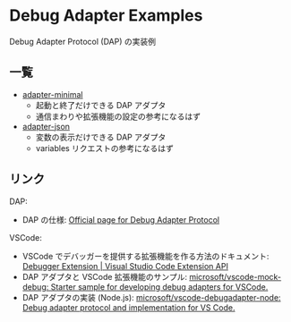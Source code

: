 # Debug Adapter Examples

Debug Adapter Protocol (DAP) の実装例

## 一覧

- [adapter-minimal](./adapter-minimal)
    - 起動と終了だけできる DAP アダプタ
    - 通信まわりや拡張機能の設定の参考になるはず
- [adapter-json](./adapter-json)
    - 変数の表示だけできる DAP アダプタ
    - variables リクエストの参考になるはず

## リンク

DAP:

- DAP の仕様: [Official page for Debug Adapter Protocol](https://microsoft.github.io/debug-adapter-protocol/)

VSCode:

- VSCode でデバッガーを提供する拡張機能を作る方法のドキュメント: [Debugger Extension | Visual Studio Code Extension API](https://code.visualstudio.com/api/extension-guides/debugger-extension)
- DAP アダプタと VSCode 拡張機能のサンプル: [microsoft/vscode-mock-debug\: Starter sample for developing debug adapters for VSCode.](https://github.com/microsoft/vscode-mock-debug)
- DAP アダプタの実装 (Node.js): [microsoft/vscode-debugadapter-node\: Debug adapter protocol and implementation for VS Code.](https://github.com/Microsoft/vscode-debugadapter-node)
